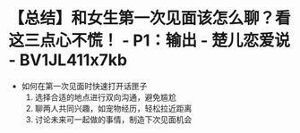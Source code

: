 # 【总结】和女生第一次见面该怎么聊？看这三点心不慌！ - P1：输出 - 楚儿恋爱说 - BV1JL411x7kb

-   如何在第一次见面时快速打开话匣子
    1.  选择合适的地点进行双向沟通，避免尴尬
    2.  聊两人共同兴趣，如宠物经历，轻松拉近距离
    3.  讨论未来可一起做的事情，制造下次见面机会